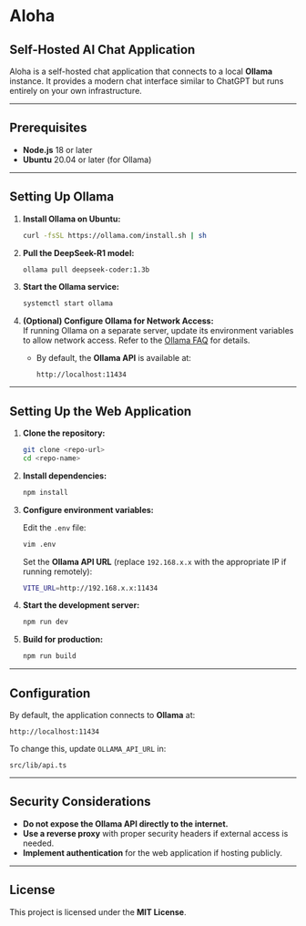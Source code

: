 # Aloha

## Self-Hosted AI Chat Application

Aloha is a self-hosted chat application that connects to a local **Ollama** instance. It provides a modern chat interface similar to ChatGPT but runs entirely on your own infrastructure.

---

## Prerequisites

- **Node.js** 18 or later
- **Ubuntu** 20.04 or later (for Ollama)

---

## Setting Up Ollama

1. **Install Ollama on Ubuntu:**

   ```bash
   curl -fsSL https://ollama.com/install.sh | sh
   ```

2. **Pull the DeepSeek-R1 model:**

   ```bash
   ollama pull deepseek-coder:1.3b
   ```

3. **Start the Ollama service:**

   ```bash
   systemctl start ollama
   ```

4. **(Optional) Configure Ollama for Network Access:**  
   If running Ollama on a separate server, update its environment variables to allow network access. Refer to the [Ollama FAQ](https://github.com/ollama/ollama/blob/main/docs/faq.md#how-do-i-configure-ollama-server) for details.

   - By default, the **Ollama API** is available at:
     ```
     http://localhost:11434
     ```

---

## Setting Up the Web Application

1. **Clone the repository:**

   ```bash
   git clone <repo-url>
   cd <repo-name>
   ```

2. **Install dependencies:**

   ```bash
   npm install
   ```

3. **Configure environment variables:**

   Edit the `.env` file:

   ```bash
   vim .env
   ```

   Set the **Ollama API URL** (replace `192.168.x.x` with the appropriate IP if running remotely):

   ```bash
   VITE_URL=http://192.168.x.x:11434
   ```

4. **Start the development server:**

   ```bash
   npm run dev
   ```

5. **Build for production:**

   ```bash
   npm run build
   ```

---

## Configuration

By default, the application connects to **Ollama** at:

```
http://localhost:11434
```

To change this, update `OLLAMA_API_URL` in:

```
src/lib/api.ts
```

---

## Security Considerations

- **Do not expose the Ollama API directly to the internet.**
- **Use a reverse proxy** with proper security headers if external access is needed.
- **Implement authentication** for the web application if hosting publicly.

---

## License

This project is licensed under the **MIT License**.
